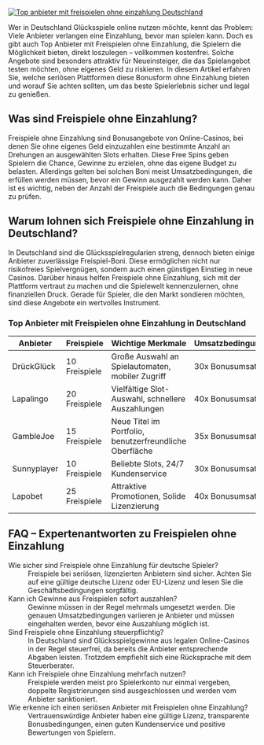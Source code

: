 [![Top anbieter mit freispielen ohne einzahlung Deutschland](https://123-caf.pages.dev/gitsignup.png)](https://vrmoo.ru/Bt82HjjY)

<p>Wer in Deutschland Glücksspiele online nutzen möchte, kennt das Problem: Viele Anbieter verlangen eine Einzahlung, bevor man spielen kann. Doch es gibt auch Top Anbieter mit Freispielen ohne Einzahlung, die Spielern die Möglichkeit bieten, direkt loszulegen – vollkommen kostenfrei. Solche Angebote sind besonders attraktiv für Neueinsteiger, die das Spielangebot testen möchten, ohne eigenes Geld zu riskieren. In diesem Artikel erfahren Sie, welche seriösen Plattformen diese Bonusform ohne Einzahlung bieten und worauf Sie achten sollten, um das beste Spielerlebnis sicher und legal zu genießen.</p>  <h2>Was sind Freispiele ohne Einzahlung?</h2> <p>Freispiele ohne Einzahlung sind Bonusangebote von Online-Casinos, bei denen Sie ohne eigenes Geld einzuzahlen eine bestimmte Anzahl an Drehungen an ausgewählten Slots erhalten. Diese Free Spins geben Spielern die Chance, Gewinne zu erzielen, ohne das eigene Budget zu belasten. Allerdings gelten bei solchen Boni meist Umsatzbedingungen, die erfüllen werden müssen, bevor ein Gewinn ausgezahlt werden kann. Daher ist es wichtig, neben der Anzahl der Freispiele auch die Bedingungen genau zu prüfen.</p>  <h2>Warum lohnen sich Freispiele ohne Einzahlung in Deutschland?</h2> <p>In Deutschland sind die Glücksspielregularien streng, dennoch bieten einige Anbieter zuverlässige Freispiel-Boni. Diese ermöglichen nicht nur risikofreies Spielvergnügen, sondern auch einen günstigen Einstieg in neue Casinos. Darüber hinaus helfen Freispiele ohne Einzahlung, sich mit der Plattform vertraut zu machen und die Spielewelt kennenzulernen, ohne finanziellen Druck. Gerade für Spieler, die den Markt sondieren möchten, sind diese Angebote ein wertvolles Instrument.</p>  <h3>Top Anbieter mit Freispielen ohne Einzahlung in Deutschland</h3> <table>   <thead>     <tr>       <th>Anbieter</th>       <th>Freispiele</th>       <th>Wichtige Merkmale</th>       <th>Umsatzbedingungen</th>     </tr>   </thead>   <tbody>     <tr>       <td>DrückGlück</td>       <td>10 Freispiele</td>       <td>Große Auswahl an Spielautomaten, mobiler Zugriff</td>       <td>30x Bonusumsatz</td>     </tr>     <tr>       <td>Lapalingo</td>       <td>20 Freispiele</td>       <td>Vielfältige Slot-Auswahl, schnellere Auszahlungen</td>       <td>40x Bonusumsatz</td>     </tr>     <tr>       <td>GambleJoe</td>       <td>15 Freispiele</td>       <td>Neue Titel im Portfolio, benutzerfreundliche Oberfläche</td>       <td>35x Bonusumsatz</td>     </tr>     <tr>       <td>Sunnyplayer</td>       <td>10 Freispiele</td>       <td>Beliebte Slots, 24/7 Kundenservice</td>       <td>30x Bonusumsatz</td>     </tr>     <tr>       <td>Lapobet</td>       <td>25 Freispiele</td>       <td>Attraktive Promotionen, Solide Lizenzierung</td>       <td>40x Bonusumsatz</td>     </tr>   </tbody> </table>  <h2>FAQ – Expertenantworten zu Freispielen ohne Einzahlung</h2> <dl>   <dt>Wie sicher sind Freispiele ohne Einzahlung für deutsche Spieler?</dt>   <dd>Freispiele bei seriösen, lizenzierten Anbietern sind sicher. Achten Sie auf eine gültige deutsche Lizenz oder EU-Lizenz und lesen Sie die Geschäftsbedingungen sorgfältig.</dd>   <dt>Kann ich Gewinne aus Freispielen sofort auszahlen?</dt>   <dd>Gewinne müssen in der Regel mehrmals umgesetzt werden. Die genauen Umsatzbedingungen variieren je Anbieter und müssen eingehalten werden, bevor eine Auszahlung möglich ist.</dd>   <dt>Sind Freispiele ohne Einzahlung steuerpflichtig?</dt>   <dd>In Deutschland sind Glücksspielgewinne aus legalen Online-Casinos in der Regel steuerfrei, da bereits die Anbieter entsprechende Abgaben leisten. Trotzdem empfiehlt sich eine Rücksprache mit dem Steuerberater.</dd>   <dt>Kann ich Freispiele ohne Einzahlung mehrfach nutzen?</dt>   <dd>Freispiele werden meist pro Spielerkonto nur einmal vergeben, doppelte Registrierungen sind ausgeschlossen und werden vom Anbieter sanktioniert.</dd>   <dt>Wie erkenne ich einen seriösen Anbieter mit Freispielen ohne Einzahlung?</dt>   <dd>Vertrauenswürdige Anbieter haben eine gültige Lizenz, transparente Bonusbedingungen, einen guten Kundenservice und positive Bewertungen von Spielern.</dd> </dl>